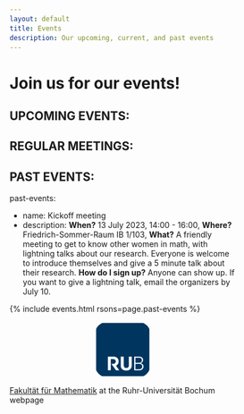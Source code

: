 ```yaml
---
layout: default
title: Events
description: Our upcoming, current, and past events
---
```


<head>
  <meta name="viewport" content="width=device-width, initial-scale=1">
  <style>
  * {
    box-sizing: border-box;
  }
.rub_logo {
    width: 25%;
    border-radius: 25px;
    margin-left: auto;
    margin-right: auto;
    display: block;
} 
  </style>
  </head>

<h1>Join us for our events!</h1>

## UPCOMING EVENTS:

## REGULAR MEETINGS:

## PAST EVENTS:
past-events:
- name: Kickoff meeting
- description: **When?** 13 July 2023, 14:00 - 16:00, **Where?** Friedrich-Sommer-Raum IB 1/103, **What?** A friendly meeting to get to know other women in math, with lightning talks about our research. 
Everyone is welcome to introduce themselves and give a 5 minute talk about their research.
**How do I sign up?** Anyone can show up. If you want to give a lightning talk, email the organizers by July 10.

{% include events.html rsons=page.past-events %}

<img src="rub.svg" class="rub_logo">

[Fakultät für Mathematik](https://math.ruhr-uni-bochum.de/) at the Ruhr-Universität Bochum webpage
